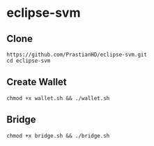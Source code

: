 # eclipse-svm

## Clone
```
https://github.com/PrastianHD/eclipse-svm.git
cd eclipse-svm
```

## Create Wallet
```
chmod +x wallet.sh && ./wallet.sh
```

## Bridge
```
chmod +x bridge.sh && ./bridge.sh
```
